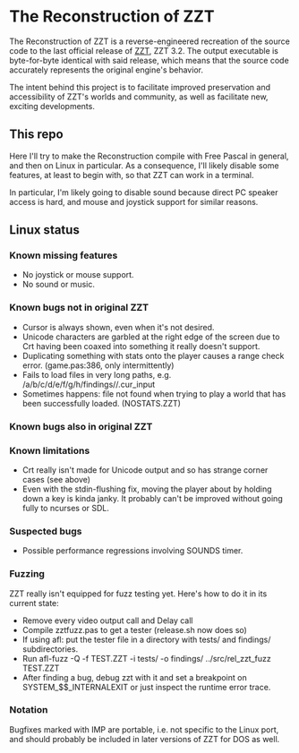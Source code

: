 # The Reconstruction of ZZT

The Reconstruction of ZZT is a reverse-engineered recreation of the source code to the last official release of
[ZZT](https://museumofzzt.com/about-zzt), ZZT 3.2. The output executable is byte-for-byte identical with said
release, which means that the source code accurately represents the original engine's behavior.

The intent behind this project is to facilitate improved preservation and accessibility of ZZT's worlds and community,
as well as facilitate new, exciting developments.

## This repo

Here I'll try to make the Reconstruction compile with Free Pascal in general,
and then on Linux in particular. As a consequence, I'll likely disable some
features, at least to begin with, so that ZZT can work in a terminal.

In particular, I'm likely going to disable sound because direct PC speaker
access is hard, and mouse and joystick support for similar reasons.

## Linux status

### Known missing features

- No joystick or mouse support.
- No sound or music.

### Known bugs not in original ZZT

- Cursor is always shown, even when it's not desired.
- Unicode characters are garbled at the right edge of the screen due to Crt having been coaxed into something it really doesn't support.
- Duplicating something with stats onto the player causes a range check error. (game.pas:386, only intermittently)
- Fails to load files in very long paths, e.g. /a/b/c/d/e/f/g/h/findings//.cur_input
- Sometimes happens: file not found when trying to play a world that has been successfully loaded. (NOSTATS.ZZT)

### Known bugs also in original ZZT

### Known limitations

- Crt really isn't made for Unicode output and so has strange corner cases (see above)
- Even with the stdin-flushing fix, moving the player about by holding down a key is kinda janky. It probably can't be improved without going fully to ncurses or SDL.

### Suspected bugs

- Possible performance regressions involving SOUNDS timer.

### Fuzzing

ZZT really isn't equipped for fuzz testing yet. Here's how to do it in its
current state:

- Remove every video output call and Delay call
- Compile zztfuzz.pas to get a tester (release.sh now does so)
- If using afl: put the tester file in a directory with tests/ and findings/
subdirectories.
- Run afl-fuzz -Q -f TEST.ZZT -i tests/ -o findings/ ../src/rel_zzt_fuzz TEST.ZZT
- After finding a bug, debug zzt with it and set a breakpoint on SYSTEM_$$_INTERNALEXIT or just inspect the runtime error trace.

### Notation

Bugfixes marked with IMP are portable, i.e. not specific to the Linux port, and
should probably be included in later versions of ZZT for DOS as well.
